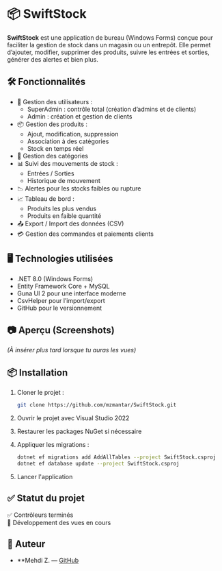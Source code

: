 # 📦 SwiftStock

**SwiftStock** est une application de bureau (Windows Forms) conçue pour faciliter la gestion de stock dans un magasin ou un entrepôt. Elle permet d’ajouter, modifier, supprimer des produits, suivre les entrées et sorties, générer des alertes et bien plus.

## 🛠️ Fonctionnalités

- 🔐 Gestion des utilisateurs :
  - SuperAdmin : contrôle total (création d’admins et de clients)
  - Admin : création et gestion de clients
- 📦 Gestion des produits :
  - Ajout, modification, suppression
  - Association à des catégories
  - Stock en temps réel
- 📁 Gestion des catégories
- 📊 Suivi des mouvements de stock :
  - Entrées / Sorties
  - Historique de mouvement
- 📉 Alertes pour les stocks faibles ou rupture
- 📈 Tableau de bord :
  - Produits les plus vendus
  - Produits en faible quantité
- 📤 Export / Import des données (CSV)
- 💳 Gestion des commandes et paiements clients

## 🖥️ Technologies utilisées

- .NET 8.0 (Windows Forms)
- Entity Framework Core + MySQL
- Guna UI 2 pour une interface moderne
- CsvHelper pour l’import/export
- GitHub pour le versionnement

## 📷 Aperçu (Screenshots)

*(À insérer plus tard lorsque tu auras les vues)*

## 📦 Installation

1. Cloner le projet :
   ```bash
   git clone https://github.com/mzmantar/SwiftStock.git
   ```

2. Ouvrir le projet avec Visual Studio 2022

3. Restaurer les packages NuGet si nécessaire

4. Appliquer les migrations :
   ```bash
   dotnet ef migrations add AddAllTables --project SwiftStock.csproj
   dotnet ef database update --project SwiftStock.csproj
   ```

5. Lancer l'application

## ✅ Statut du projet

✅ Contrôleurs terminés  
🚧 Développement des vues en cours  

## 👤 Auteur

- **Mehdi Z. — [GitHub](https://github.com/mzmantar)
